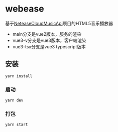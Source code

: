 # webease

基于[NeteaseCloudMusicApi](https://binaryify.github.io/NeteaseCloudMusicApi/#/ )项目的HTML5音乐播放器

- main分支是vue2版本，服务的渲染
- vue3-v分支是vue3版本，客户端渲染
- vue3-tsx分支是vue3 typescript版本

## 安装
```
yarn install
```

### 启动
```
yarn dev
```

### 打包
```
yarn start
```
